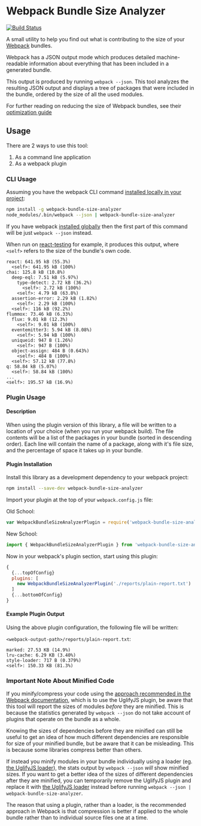 Webpack Bundle Size Analyzer
============================

[![Build Status](https://travis-ci.org/robertknight/webpack-bundle-size-analyzer.svg?branch=master)](https://travis-ci.org/robertknight/webpack-bundle-size-analyzer)

A small utility to help you find out what is contributing
to the size of your [Webpack](http://webpack.github.io/) bundles.

Webpack has a JSON output mode which produces detailed machine-readable
information about everything that has been included in a generated bundle.

This output is produced by running `webpack --json`. This tool analyzes
the resulting JSON output and displays a tree of packages that were included
in the bundle, ordered by the size of all the used modules.

For further reading on reducing the size of Webpack bundles,
see their [optimization guide](http://webpack.github.io/docs/optimization.html)

## Usage

There are 2 ways to use this tool:

1. As a command line application
2. As a webpack plugin

### CLI Usage

Assuming you have the webpack CLI command [installed locally in your project](https://webpack.js.org/guides/installation#local-installation):

```sh
npm install -g webpack-bundle-size-analyzer
node_modules/.bin/webpack --json | webpack-bundle-size-analyzer
```

If you have webpack [installed globally](https://webpack.js.org/guides/installation#global-installation)
then the first part of this command will be just `webpack --json` instead.

When run on [react-testing](https://github.com/robertknight/react-testing) for example,
it produces this output, where `<self>` refers to the size of the bundle's own code.

````
react: 641.95 kB (55.3%)
  <self>: 641.95 kB (100%)
chai: 125.8 kB (10.8%)
  deep-eql: 7.51 kB (5.97%)
    type-detect: 2.72 kB (36.2%)
      <self>: 2.72 kB (100%)
    <self>: 4.79 kB (63.8%)
  assertion-error: 2.29 kB (1.82%)
    <self>: 2.29 kB (100%)
  <self>: 116 kB (92.2%)
flummox: 73.46 kB (6.33%)
  flux: 9.01 kB (12.3%)
    <self>: 9.01 kB (100%)
  eventemitter3: 5.94 kB (8.08%)
    <self>: 5.94 kB (100%)
  uniqueid: 947 B (1.26%)
    <self>: 947 B (100%)
  object-assign: 484 B (0.643%)
    <self>: 484 B (100%)
  <self>: 57.12 kB (77.8%)
q: 58.84 kB (5.07%)
  <self>: 58.84 kB (100%)
...
<self>: 195.57 kB (16.9%)
````

### Plugin Usage

#### Description
When using the plugin version of this library, a file will be written to a
location of your choice (when you run your webpack build).  The file contents
will be a list of the packages in your bundle (sorted in descending order).
Each line will contain the name of a package, along with it's file size, and the
percentage of space it takes up in your bundle.

#### Plugin Installation
Install this library as a development dependency to your webpack project:
```sh
npm install --save-dev webpack-bundle-size-analyzer
```

Import your plugin at the top of your `webpack.config.js` file:

Old School:
```js
var WebpackBundleSizeAnalyzerPlugin = require('webpack-bundle-size-analyzer').WebpackBundleSizeAnalyzerPlugin;
```

New School:
```js
import { WebpackBundleSizeAnalyzerPlugin } from 'webpack-bundle-size-analyzer';
```

Now in your webpack's plugin section, start using this plugin:

```js
{
  {...topOfConfig}
  plugins: [
    new WebpackBundleSizeAnalyzerPlugin('./reports/plain-report.txt')
  ]
  {...bottomOfConfig}
}
```

#### Example Plugin Output

Using the above plugin configuration, the following file will be written:

`<webpack-output-path>/reports/plain-report.txt`:
```text
marked: 27.53 KB (14.9%)
lru-cache: 6.29 KB (3.40%)
style-loader: 717 B (0.379%)
<self>: 150.33 KB (81.3%)
```


### Important Note About Minified Code

If you minify/compress your code using the [approach recommended in the Webpack documentation](http://webpack.github.io/docs/optimization.html), which is to use the UglifyJS plugin, be aware that this tool will report the sizes of modules _before_ they are minified. This is because the statistics generated by `webpack --json` do not take account of plugins that operate on the bundle as a whole.

Knowing the sizes of dependencies before they are minified can still be useful to get an idea of how much different dependencies are responsible for size of your minified bundle, but be aware that it can be misleading. This is because some libraries compress better than others.

If instead you minify modules in your bundle individually using a loader (eg. [the UglifyJS loader](https://www.npmjs.com/package/uglify-loader)), the stats output by `webpack --json` _will_ show minified sizes. If you want to get a better idea of the sizes of different dependencies after they are minified, you can temporarily remove the UglifyJS plugin and replace it with [the UglifyJS loader](https://www.npmjs.com/package/uglify-loader) instead before running `webpack --json | webpack-bundle-size-analyzer`.

The reason that using a plugin, rather than a loader, is the recommended approach in Webpack is that compression is better if applied to the whole bundle rather than to individual source files one at a time.

